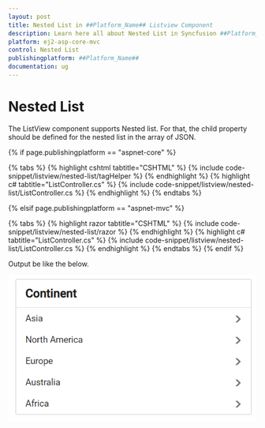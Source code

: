 ```yaml
---
layout: post
title: Nested List in ##Platform_Name## Listview Component
description: Learn here all about Nested List in Syncfusion ##Platform_Name## Listview component of Syncfusion Essential JS 2 and more.
platform: ej2-asp-core-mvc
control: Nested List
publishingplatform: ##Platform_Name##
documentation: ug
---
```



# Nested List

The ListView component supports Nested list. For that, the child property should be defined for the nested list in the array of JSON.

{% if page.publishingplatform == "aspnet-core" %}

{% tabs %}
{% highlight cshtml tabtitle="CSHTML" %}
{% include code-snippet/listview/nested-list/tagHelper %}
{% endhighlight %}
{% highlight c# tabtitle="ListController.cs" %}
{% include code-snippet/listview/nested-list/ListController.cs %}
{% endhighlight %}
{% endtabs %}

{% elsif page.publishingplatform == "aspnet-mvc" %}

{% tabs %}
{% highlight razor tabtitle="CSHTML" %}
{% include code-snippet/listview/nested-list/razor %}
{% endhighlight %}
{% highlight c# tabtitle="ListController.cs" %}
{% include code-snippet/listview/nested-list/ListController.cs %}
{% endhighlight %}
{% endtabs %}
{% endif %}



Output be like the below.

![ASP .NET Core ListView - Nested List](./images/nestedlist.png)
